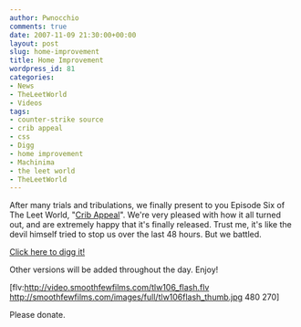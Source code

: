 ```yaml
---
author: Pwnocchio
comments: true
date: 2007-11-09 21:30:00+00:00
layout: post
slug: home-improvement
title: Home Improvement
wordpress_id: 81
categories:
- News
- TheLeetWorld
- Videos
tags:
- counter-strike source
- crib appeal
- css
- Digg
- home improvement
- Machinima
- the leet world
- TheLeetWorld
---
```


After many trials and tribulations, we finally present to you Episode Six of The Leet World, "[Crib Appeal](http://www.smoothfewfilms.com/2007/11/09/crib-appeal/)".  We're very pleased with how it all turned out, and are extremely happy that it's finally released.  Trust me, it's like the devil himself tried to stop us over the last 48 hours.  But we battled.

[Click here to digg it!](http://digg.com/videos/gaming/The_Leet_World_Epsiode_6_Crib_Appeal)

Other versions will be added throughout the day.  Enjoy!

[flv:http://video.smoothfewfilms.com/tlw106_flash.flv http://smoothfewfilms.com/images/full/tlw106flash_thumb.jpg 480 270]

Please donate.
